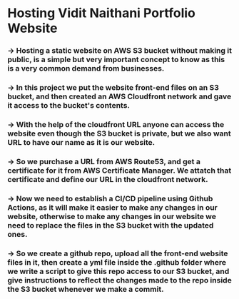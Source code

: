 # Hosting Vidit Naithani Portfolio Website 

### -> Hosting a static website on AWS S3 bucket without making it public, is a simple but very important concept to know as this is a very common demand from businesses.
### -> In this project we put the website front-end files on an S3 bucket, and then created an AWS Cloudfront network and gave it access to the bucket's contents.
### -> With the help of the cloudfront URL anyone can access the website even though the S3 bucket is private, but we also want URL to have our name as it is our website.
### -> So we purchase a URL from AWS Route53, and get a certificate for it from AWS Certificate Manager. We attatch that certificate and define our URL in the cloudfront network.
### -> Now we need to establish a CI/CD pipeline using Github Actions, as it will make it easier to make any changes in our website, otherwise to make any changes in our website we need to replace the files in the S3 bucket with the updated ones.
### -> So we create a github repo, upload all the front-end website files in it, then create a yml file inside the .github folder where we write a script to give this repo access to our S3 bucket, and give instructions to reflect the changes made to the repo inside the S3 bucket whenever we make a commit.
